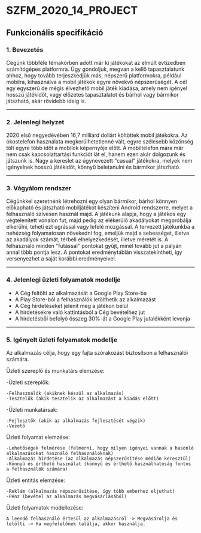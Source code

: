 # SZFM\_2020\_14\_PROJECT

## Funkcionális specifikáció

### 1. Bevezetés

Cégünk többféle témakörben adott már ki játékokat az elmúlt
évtizedben számítógépes platformra. Úgy gondoljuk, 
megvan a kellő tapasztalatunk ahhoz, 
hogy tovább terjeszkedjük más, népszerű platformokra, például mobilra, 
kihasználva a mobil játékok egyre növekvő népszerűségét.
A cél egy egyszerű de mégis élvezhető mobil játék kiadása, 
amely nem igényel hosszú játékidőt, vagy előzetes tapasztalatot és
bárhol vagy bármikor játszható, akár rövidebb ideig is.

---
### 2. Jelenlegi helyzet

2020 első negyedévében 16,7 milliárd dollárt költöttek mobil játékokra. Az okostelefon használata megkerülhetetlenné vált, egyre szélesebb közönség tölt egyre több időt a mobilok képernyője előtt. A mobiltelefon mára már nem csak kapcsolattartási funkciót lát el, hanem ezen akár dolgozunk és játszunk is. Nagy a kereslet az úgynevezett "casual" játékokra, melyek nem igényelnek hosszú játékidőt, könnyű beletanulni és bármikor játszható.

---
### 3. Vágyálom rendszer

Cégünkkel szeretnénk létrehozni egy olyan bármikor, bárhol könnyen előkapható és játszható mobiljátékot készíteni Android rendszerre, melyet a felhasználó szívesen használ majd. A játékunk alapja, hogy a játékos egy végtelenített vonalon fut, majd pedig az elékerülő akadályokat megpróbálja elkerülni, teheti ezt ugrással vagy lefelé mozgással. A tervezett játékunkba a nehézség folyamatosan növekedni fog, emeljük majd a sebességet, illetve az akadályok számát, térbeli elhelyezkedését, illetve méretét is. A felhasználó minden "futással" pontokat gyűjt, minél tovább jut a pályán annál több pontja lesz. A pontokat eredménytáblán visszatekintheti, így versenyezhet a saját korábbi eredményeivel.

---
### 4. Jelenlegi üzleti folyamatok modellje

- A Cég feltölti az alkalmazását a Google Play Store-ba
- A Play Store-ból a felhasználók letölthetik az alkalmazást
- A Cég hirdetéseket jelenít meg a játékon belül
- A hirdetésekre való kattintásból a Cég bevételhez jut
- A hirdetésből befolyó összeg 30%-át a Google Play jutalékként levonja

---
### 5. Igényelt üzleti folyamatok modellje  

Az alkalmazás célja, hogy egy fajta szórakozást biztosítson a felhasználói számára.  

Üzleti szereplő és munkatárs elemzése:  

  -Üzleti szereplők:  

    -Felhasználók (akiknek készül az alkalmazás)  
    -Tesztelők (akik tesztelik az alkalmazást a kiadás előtt)  
    
  -Üzleti munkatársak:  
  
    -Fejlesztők (akik az alkalmazás fejlesztését végzik)  
    -Vezető  
    
Üzleti folyamat elemzése:  

    -Lehetőségek felmérése (felmérni, hogy milyen igényei vannak a hasonló alkalmazásokat használó felhasználóknak)  
    -Alkalmazás hirdetése (az alkalmazás népszerűsítése médián keresztül)  
    -Könnyű és érthető használat (könnyű és érthető használhatóság fontos a felhasználók számára)  

Üzleti entitás elemzése:  

    -Reklám (alkalmazás népszerűsítése, így több emberhez eljuthat)  
    -Pénz (bevétel az alkalmazás megvásárlásából)  

Üzleti folyamatok modellezése:  

    A leendő felhasználó értesül az alkalmazásról -> Megvásárolja és letölti -> Ha megfelelőnek találja, akkor használja.
    


